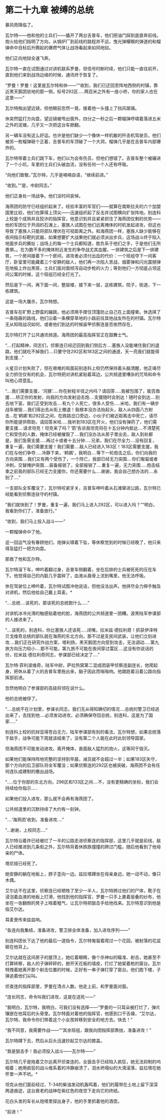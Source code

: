 # 第二十九章 被缚的总统



暴风雨降临了。

瓦尔特——他和他的士兵们——撬开了两台吉普车，他们把油门踩到底直奔前线。炮火给他们指明了方向，从锅炉厂到前线的路程并不远，曳光弹耀眼的弹道的和榴弹命中目标后升腾起的爆燃气体让战场看起来如同地狱。

他们正向地狱全速飞奔。

瓦尔特一直在试图通过对讲机联系罗曼，但信号时断时续，他们只能一直往前开，直到他们来到战场边缘的时候，通讯终于恢复了。

“罗曼！罗曼！这里是瓦尔特和休——”“收到，我们已迂回至阵地西侧的村镇，靠近黑天鹅团驻地的那一侧，标号292区.....两百米之外有一座小桥，你的家人也在这里——”

瓦尔特掏出望远镜，但他眼前忽然一晃，接着他一头撞上了挡风玻璃。

休突然猛打方向盘，望远镜被甩出窗外，四分之一秒之后一颗榴弹呼啸着落进五米之外的泥塘，几乎又一次把这台车掀翻。

另一辆车没有这么好运。也许是他们缺少一个像休一样机敏的歼击机驾驶员，他们被另一枚榴弹砸个正着，吉普车的车顶破了一个大洞，榴弹几乎是在吉普车内部爆炸的。

瓦尔特带着士兵们跳下车，他们以为会有伤员，但他们想错了。吉普车整个被碾进了一个小坑，车里的士兵们头破血流，没有任何一个人还有呼吸。

“向他们致敬，”瓦尔特，几乎是喃喃自语，“继续前进。”

“收到。”“是，中尉同志。”

他们正身处一场战争。他们没时间哀悼。

海燕团的防守已经组织起来了。经验丰富的军官们——就算在南斯拉夫的六个加盟国里比较，他们也算得上顶尖——迅速组织起了反击并试图横向扩张阵地。别连科上校是个成熟并且狡诈的指挥官，他意识到并且紧紧抓住了海燕团仅剩的优势——他的军团位于开阔的石滩上，塞族人试图在他们远离掩体的时机发起进攻，但这也导致了塞族人只能将部队埋伏在可视距离之外。和海燕团一样，塞族人缺少能够在夜间指示标靶的武器，如果想要扩大战果他们就必须派出步兵，这场战斗终于陷入地面步兵的撕扯；战场上的每一个士兵都知道，胜负系于他们之手，于是他们无所畏惧，。在为数不多的掩体附近发生的争夺战尤其血腥，一排建筑之后是下一排建筑，一个房间接着下一个房间，进攻者必须付出血的代价：一个班组夺下一间客厅，卧室里可能藏着三个安静的敌人，他们再一次陷入苦战，烟雾弹和闪光震撼弹在地板上炸出黑斑，士兵们面对面倾泻自动步枪的火力；等到他们一方彻底占领这间公寓的时候，这个班组已经全打光了。

然后是下一间，再下面一间，整层楼，接下来一层，这栋建筑，院子，街道，下一栋建筑。

这是一场大屠杀，瓦尔特想。

吉普车在旷野上野蛮的蹦跳，他必须用手撑住顶篷防止自己在上面撞晕。休选择了一条隐蔽的路线，他们沿着一条横穿草地的小路前往其他战友所在的村镇。瓦尔特无从知晓战况如何，或者他们到达的时候装甲侦察连是否依然存在，

瓦尔特打开了公共通讯频道。海燕团的最高指挥官正在鼓舞士气。

“....打起精神，同志们，侦察连已经迂回到我们侧后方....塞族人没能堵住我们的退路，他们就吃不掉我们....只要守住292区和183区之间的通道，天一亮我们就能得到支援...”

火星日计划失败了，但在艰难的局面前别连科上校仍然保持着头脑清醒，他正竭尽全力抓住仅有的机会，瓦尔特把对讲机紧贴着耳边，公共频道里嘈杂的咒骂和命令叫他心烦意乱。

“....我们需要支援，‘河豚’.....你在射程半径之内吗？请回答.....我被包围了，能否救援.....矫正你的发射，向我的方向发射迫击炮....支援随时会到达！随时会到达....别去地下室，我们正受到攻击....有九个人死亡，很多人受伤.....米哈，我们有一辆步战车被毁....我们得出去从街上撤退！我根本没办法抬起头，敌人从四面八方射击...在‘鹈鹕’和292区之间，在跌路岔口旁边，小伙子们被近距离击中死亡，请尽你所能提供帮助，请回答米哈.....我听到183区在开火，他们没有弹药了，他们需要支援....请求坦克！坦克来了吗？‘箭’告诉我坦克将在十五分钟内抵达....不清楚死亡和受伤的人数，掩体已经被摧毁了....我们没办法从房子里出去，敌人到处都是，我们急需支援.....再过十或者十五分钟.....兄弟，我们在尽全力....没有回复，重复一遍，我们需要支援！我们需要....敌人已经进入183区！183区需要支援，我们在与他们争夺.....冷静下来，‘鹈鹕’，我明白....等下一轮炮击之后，你们向我的方向突围....我们又有两个受伤了，一个阵亡，我部已经无力突围....你们匍匐或者冲刺，交替掩护突围....装备报销了，全部报销了....重复一遍，无力突围.....炮击结束之前我的部队已经无力支援你，你还需要什么....谢谢，我会自己想办法的....永别了....”

一支部队全军覆没了，瓦尔特咬紧牙关，吉普车呻吟着从石滩窜进公路，瓦尔特已经能看到侦察连驻守的村镇。

“我们就快到了！罗曼，重复一遍，我们马上进入292区，可以进入吗？”“明白，我看到你们了，准备放行。”

“收到，我们马上投入战斗——”

一颗榴弹命中了他。

这一回运气没有眷顾他们，炮弹尖啸着下坠，等休察觉到的时候已经晚了，他只来得及猛打一把方向盘。

那救了他和瓦尔特。

瓦尔特滚下车，呻吟着翻过身，吉普车侧翻着，坐在后排的士兵被死死的压在车下。他觉得自己的内脏几乎震碎了，血液从眉骨上流到嘴里，他无法呼吸。

休在驾驶位上呻吟着，瓦尔特试图冲他说话，但他没法出声。他拼尽全力伸手触及对讲机，然后他给自己戴上耳麦。*

“....总统....该死的，那该死的总统跑什么.....”

对讲机冰冷光滑的触感贴着他的脸，海燕团的公共频道里一团糟。波黑陆军参谋部的人接进来了。

“....该死的，别连科，你比塞族人还该死.....闭嘴，拉米兹·德拉利奇！抓获伊泽特贝戈维奇总统的部队就在海燕的东北方向，那不过是支民间武装，让他们立刻进攻....我们正在研究作战方案，塔利扬，黑天鹅团方向受到攻击，无法调动.....第九旅方向压力较小....那不可能，第九旅不可能在夜间穿过雷区....这没有你说话的份，拉米兹·德拉利奇同志，参谋部已经决定了....”

瓦尔特·菲利波维奇，陆军中尉，萨拉热窝第二混成团装甲侦察连副连长，他爬起身，把休从着了火的吉普车里拖出来，脑子因此而嗡嗡响。他踉跄着沿着公路向指挥部前进。

忽然他明白了参谋部的高级将领在说什么。

他的总统被俘了。

“....总统不在计划里，参谋长同志，我们无从得知确切的情况....总统的警卫已经逃出来了，去找到他....必须发动进攻，必须确保夺回总统，别连科，这是为了国家.....”

别连科上校的抗辩显得苍白无力，陆军参谋部有别的看法，瓦尔特想，如果总统落于敌手，战争可能下周就该结束了，没有第二个人能在此时此刻领导国家。

但海燕团不可能发动进攻。离开掩体，直面敌人猛烈的炮火，这等同于毁灭。

如果他们能保持阵地完整的坚持到早晨，减员就不会超过一半；如果183区失守，那个方向的后卫部队将全军覆没；如果侦察连的292区也被突破，海燕团不会有任何连队成建制的撤出战场。

“.....位于你部的东北方向，296区和133区之间....不，没有更精确的坐标，我们会持续给你指示.....

如果他们投入进攻，那么就不会再有海燕团了。

公共频道里的沉默持续了大约有一刻钟。

“....‘海燕团’收到，准备进攻....”

“...谢谢，上校同志....”

瓦尔特沿着炸已经被烂了一半的公路走进侦察连的指挥部，这里几乎就是前线，敌人已经推进到几条街之外，瓦尔特背着休跌跌撞撞的跨过门槛，随后他看到了他母亲的尸体。

塔尼娅已经死了。

她安静的躺在地板上，脖子歪向一边。兹拉塔蹲坐在母亲身边，她一动不动，像只木偶。

艾尔达不在这里，侦察连已经牺牲了至少一半人，瓦尔特跨过他们的尸体，靴子在浸泡着血液的地板上打滑，他找到他的指挥官，罗曼一只手上裹着层叠的纱布，他坐在一张翻倒的凳子上喘着粗气，让瓦尔特把狙击手给他找来。瓦尔特意识到他是指艾尔达。

耳麦里传来兹兹响。

“各连向我集结，准备进攻，警卫排全体准备，加入进攻序列——”

别连科团长下达了他的最后一道指令，瓦尔特匍匐着爬过一个花园，被射落的花盆砸在他背上。

艾尔达就在这间房子的屋顶上，她红着眼睛，像个杀神似的瞄准、射击，她甚至不打算转移，敌人的子弹砰砰的，掀开天花板的墙皮，打烂了她架着枪的窗台。瓦尔特拽着她离开那个射击位置的时候，正好有一串子弹打穿了窗台。他们跑下楼，子弹追着他们尖叫。

侦查连的指挥部里，罗曼在清点人数。他走上前，和罗曼面对面。

“连长同志，命令叫我们进攻，这是在送死——”

“我明白，瓦尔特，我明白，可我们没有选择——”罗曼的一只耳朵被打烂了，弹片镶嵌在他耳后的头骨里。瓦尔特面对着他的指挥官，他感到口干舌燥，“艾尔达，瓦尔特，我命令你们带着这个小女孩转移到安全的地方去。快去！”

“我不同意，我需要作战——”“其余班组，跟我向团指挥部靠拢，准备进攻！”

瓦尔特蹲下去，然后从后头迅速抄起艾尔达的膝盖。

“我是狙击手！我必须投入战斗——瓦尔特——”

瓦尔特几乎是拖着艾尔达离开侦查连的，女狙击手已经陷入疯狂，她无法抑制的呜咽着；她用疯狂的战斗维系着的冷静崩溃了，泪水坍塌似的大滴滚落，兹拉塔在她怀里一声不吭。*

坦克从他们面前经过，T-34的柴油发动机轰鸣着，他们的履带在土地上留下深深两道痕迹，这台衰老的战神在紫红色的夜空下走向它的终结。

花白头发的车长从炮塔里探出身子，他的手里抓着他的酒壶。

“前进！”

